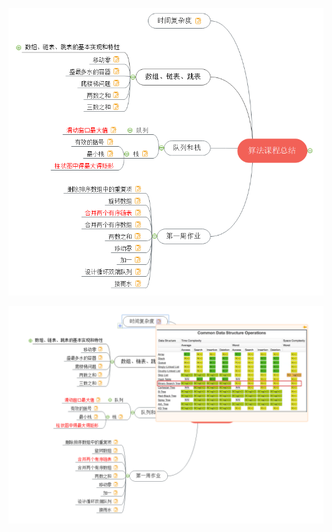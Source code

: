 
![image](https://github.com/ShuoLiu-Max/algorithm021/blob/main/Week_01/summary.png)

![image](https://github.com/ShuoLiu-Max/algorithm021/blob/main/Week_01/summary2.png)
